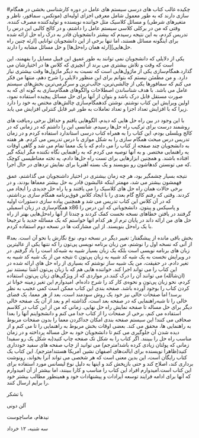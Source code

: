 #چکیده
غالب کتاب های درسی سیستم های عامل در دوره کارشناسی بخشی در همگام سازی دارند که به طور معمول شامل معرفی اجزای اولیه‌ای (موتکس، سمافور، ناظر و متغیر‌های شرطی) و مسائل کلاسیک مثل خواننده نویسنده و تولیدکننده مصرف کننده.
وقتی که من در برکلی کلاسی سیستم عامل را داشتم، و در کالج کالبی این درس را تدریس کردم، به این نتیجه رسیدم که بیشتر دانشجویان قادر به درک راه حل ارائه شده برای اینگونه مسائل هستند، اما تنها برخی از این دانشجویان توانایی [ارئه چنین راه حل‌هایی][ارئه همان راه‌حل‌ها] و  حل مسائل مشابه را دارند.

یکی از دلایلی که دانشجویان نمی توانند به طور عمیق این قبیل مسایل را بفهمند، این است که وقت و تلاش بیشتری می برند از آنچیزی که کلاس ها در اختیارشان می گذارد.همگام‌سازی یکی از ماژول‌هایی است که نسبت به دیگر ماژول‌ها وقت بیشتری نیاز دارد. و من مطمئن نیستم که بتوانم برای این منظور دلایلی را شرح دهم، منتها من فکر می کنم که سمافور‌ها یکی از چالشی‌ترین، جالب‌ترین و سرگرمی‌ترین بخش‌های سیستم عامل می باشد.
با هدف شناساندن  اصطلاحات والگوهای همگام‌سازی به گونه ای که به صورت مستقل قابل درک باشد و بتوان از آنها برای حل مسائل پیچیده استفاده نمود، اولین ویرایش این کتاب نوشتم.
نوشتن کدهمگام‌سازی چالش‌های مختص به خود را دارد زیرا که با افزایش تعداد اجزا و تعداد تعاملات به طور غیر قابل کنترلی افزایش می یابد.


با این وجود در بین راه حل هایی که دیدم، الگوهایی یافتم و حداقل برخی  ره‌یافت های روشمند درست برای ترکیب راه حل‌ها رسیدم.
شانسی این را داشتم که در زمانی که در کالج ویلسلی بودم، این کتاب را به همراه کتاب درسی استاندارد استفاده کردم و در زمان تدریس درس مبحث همگام سازی را به شکل موازی با درس تدریس می کردم. هر هفته به دانشجویان چند صفحه از کتاب را می دادم که با یک معما تمام می شد و گاهی اوقات یه راهنمایی مختصر. و به آنها توصیه می کردم که به راهنمایی نگاه نکننده مگر اینکه گیر افتاده باشند.
و همچنین ابزارهایی برای تست راه حل‌ها دادم، یه تخته مغناطیسی کوچک که می تونستن کدهاشون رو بنویسند و یک بسته آهنربا برای نمایش تردهای در حال اجرا.

نتیجه بسیار چشمگیر بود، هر چه زمان بیشتری در اختیار داشنجویان می گذاشتم، عمق فهمشون بیشتر می شد، مهمتر اینکه غالبشون قادر به حل بیشتر معماها بودند، و در برخی حالات همان راه حل های کلاسیک را می یافتند و یا راه حل جدیدی را ایجاد می کردند.
وقتی که رفتم کالج گام بعدی را با ایجاد کلاس فوق‌برنامه همگام سازی برداشتم، که در آن کلاس این کتاب تدریس می شد و همچنین پیاده سازی دستورات اولیه همگام‌سازی در زبان اسمبلی x86 و پاسیکس و پیتون.
دانشجویانی که این درس را گرفتند در یافتن خطاهای نسخه نخست کمک کردند و چندتا از آنها راه‌حل‌هایی بهتر از راه حل های من ارائه داند در پایان ترم از هر کدام انها خواستم که یک مسائله جدید با ترجیحا با یک راه‌حل بنویسند. از این مشارکت ها در نسخه دوم استفاده کردم.

#بخش باقی مانده از پیشگفتار:
تغییر دیگر در نسخه دوم، نوع نگارش یا نحو آن است. بعد از آنی که نسخه اول را نوشتم، من زبان برنامه نویسی پی‌تون را که نتنها یکی از عالیترین زبان های برنامه نویسی است بلکه یک زبان بسیار شبیه به شبه‌کد است را یاد گرفتم. در نتیجه من از یک شبه کد شبیه به c در ویرایش نخست به یک شبه کد شبیه به زبان پی‌تون تغیر دادم. در حقیقت، من یک شبیه ساز نوشتم که بسیاری از راه حل های ارائه شده در این کتاب را می تواند اجرا کند. خواننده هایی هم که با زبان پی‌تون آشنا نیستند نیز (ان‌شالله) می توانند آن را درک کنند.در مواردی که از ویژگی‌های زبان پی‌تون استفاده کردم، نحو زبان پی‌تون و نحوه‌ی کار کد را شرح داده‌ام. امیدوارم این تغیر زمینه خوانا تر کردن کتاب را بوجود آورده باشد. صفحه بندی این کتاب ممکن است کمی عجیب به نظر برسد! اما صفحات خالی نیز خود یک روش سودمند است، بعد از هر معما، یک فضای خالی را تا شبه‌راهنمایی که در صفحه بعد است، گذاشته ام و بعد از آن یک صفحه خالی دیگر برای حل مساله تا صفحه نمایش راه حل نهایی. زمانی که من از این کتاب در کلاسم استفاده می کنم، برخی از صفحات را از کتاب جدا می کنم و دانشجواینم آنها را بعدا صحافی می کنند! این سیستم صفحه بندی امکان جداکردن معما را بدون صفحات مربوط به راهنمایی ها، محقق می کند. بعضی اوقات بخش مربوط به راهنمایی را تا می کنم و از دیده شدن آن جلوگیری می کنم تا دانشجویان خود به حل مساله پرداخته و در زمان مناسب راه حل را ببینند. اگر کتاب را به شکل تک صفحه چاپ کنید(به شکل یک رو سفید! زمانی که پولتان زیادی کرده باشد!مترجم) می توانید از چاپ صفحه های سفید خودداری کنید(ظاهرا نویسنده برای ایالت‌های اصفهان نشین آمریکا هستند!مترجم). 
این کتاب یک کتاب رایگان است، این بدین معنی است که هر شخصی می تواند آنرا بخواند، رونوشت برداری کند، اصلاح کند و حتی بازپخش کند و اینها به دلیل نوع لیسانس مورد استفاده برای این کتاب است.امیدوارم افراد این کتاب را مناسب و کارا ببینند، اما بیشتر از آن امیدوارم که آنها برای ادامه فرایند توسعه ایرادات و پیشنهادات خود و همینطور مطالب بیشتر خود را برایم ارسال کنند.

با تشکر


آلن دونی

نیدهام، ماساچوست

سه شنبه، ۱۲ خرداد 
